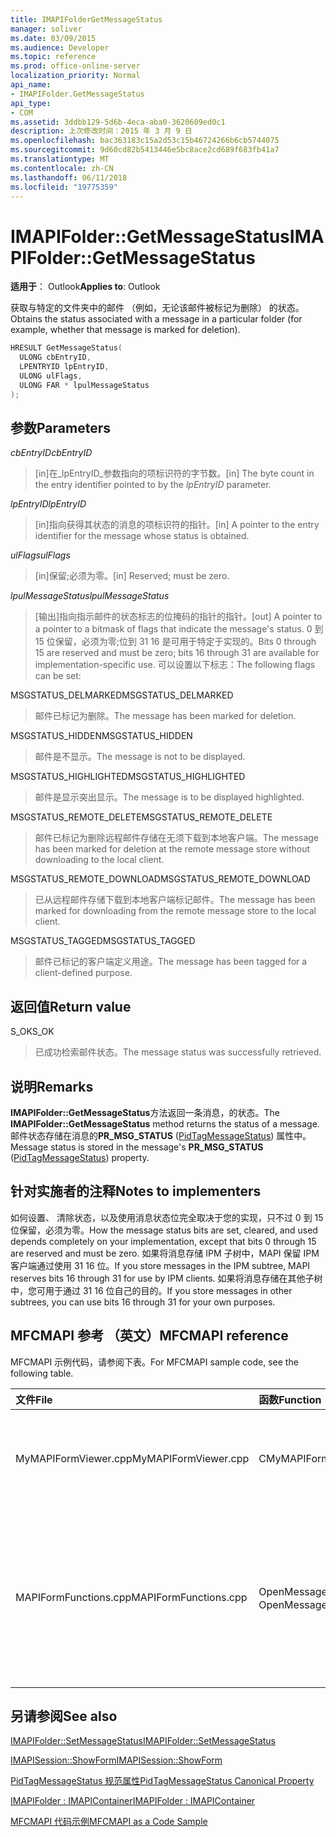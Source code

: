 ```yaml
---
title: IMAPIFolderGetMessageStatus
manager: soliver
ms.date: 03/09/2015
ms.audience: Developer
ms.topic: reference
ms.prod: office-online-server
localization_priority: Normal
api_name:
- IMAPIFolder.GetMessageStatus
api_type:
- COM
ms.assetid: 3ddbb129-5d6b-4eca-aba0-3620609ed0c1
description: 上次修改时间：2015 年 3 月 9 日
ms.openlocfilehash: bac363183c15a2d53c15b46724266b6cb5744075
ms.sourcegitcommit: 9d60cd82b5413446e5bc8ace2cd689f683fb41a7
ms.translationtype: MT
ms.contentlocale: zh-CN
ms.lasthandoff: 06/11/2018
ms.locfileid: "19775359"
---
```

# <a name="imapifoldergetmessagestatus"></a><span data-ttu-id="df826-103">IMAPIFolder::GetMessageStatus</span><span class="sxs-lookup"><span data-stu-id="df826-103">IMAPIFolder::GetMessageStatus</span></span>

  
  
<span data-ttu-id="df826-104">**适用于**： Outlook</span><span class="sxs-lookup"><span data-stu-id="df826-104">**Applies to**: Outlook</span></span> 
  
<span data-ttu-id="df826-105">获取与特定的文件夹中的邮件 （例如，无论该邮件被标记为删除） 的状态。</span><span class="sxs-lookup"><span data-stu-id="df826-105">Obtains the status associated with a message in a particular folder (for example, whether that message is marked for deletion).</span></span>
  
```cpp
HRESULT GetMessageStatus(
  ULONG cbEntryID,
  LPENTRYID lpEntryID,
  ULONG ulFlags,
  ULONG FAR * lpulMessageStatus
);
```

## <a name="parameters"></a><span data-ttu-id="df826-106">参数</span><span class="sxs-lookup"><span data-stu-id="df826-106">Parameters</span></span>

 <span data-ttu-id="df826-107">_cbEntryID_</span><span class="sxs-lookup"><span data-stu-id="df826-107">_cbEntryID_</span></span>
  
> <span data-ttu-id="df826-108">[in]在_lpEntryID_参数指向的项标识符的字节数。</span><span class="sxs-lookup"><span data-stu-id="df826-108">[in] The byte count in the entry identifier pointed to by the  _lpEntryID_ parameter.</span></span> 
    
 <span data-ttu-id="df826-109">_lpEntryID_</span><span class="sxs-lookup"><span data-stu-id="df826-109">_lpEntryID_</span></span>
  
> <span data-ttu-id="df826-110">[in]指向获得其状态的消息的项标识符的指针。</span><span class="sxs-lookup"><span data-stu-id="df826-110">[in] A pointer to the entry identifier for the message whose status is obtained.</span></span>
    
 <span data-ttu-id="df826-111">_ulFlags_</span><span class="sxs-lookup"><span data-stu-id="df826-111">_ulFlags_</span></span>
  
> <span data-ttu-id="df826-112">[in]保留;必须为零。</span><span class="sxs-lookup"><span data-stu-id="df826-112">[in] Reserved; must be zero.</span></span>
    
 <span data-ttu-id="df826-113">_lpulMessageStatus_</span><span class="sxs-lookup"><span data-stu-id="df826-113">_lpulMessageStatus_</span></span>
  
> <span data-ttu-id="df826-114">[输出]指向指示邮件的状态标志的位掩码的指针的指针。</span><span class="sxs-lookup"><span data-stu-id="df826-114">[out] A pointer to a pointer to a bitmask of flags that indicate the message's status.</span></span> <span data-ttu-id="df826-115">0 到 15 位保留，必须为零;位到 31 16 是可用于特定于实现的。</span><span class="sxs-lookup"><span data-stu-id="df826-115">Bits 0 through 15 are reserved and must be zero; bits 16 through 31 are available for implementation-specific use.</span></span> <span data-ttu-id="df826-116">可以设置以下标志：</span><span class="sxs-lookup"><span data-stu-id="df826-116">The following flags can be set:</span></span>
    
<span data-ttu-id="df826-117">MSGSTATUS_DELMARKED</span><span class="sxs-lookup"><span data-stu-id="df826-117">MSGSTATUS_DELMARKED</span></span> 
  
> <span data-ttu-id="df826-118">邮件已标记为删除。</span><span class="sxs-lookup"><span data-stu-id="df826-118">The message has been marked for deletion.</span></span>
    
<span data-ttu-id="df826-119">MSGSTATUS_HIDDEN</span><span class="sxs-lookup"><span data-stu-id="df826-119">MSGSTATUS_HIDDEN</span></span> 
  
> <span data-ttu-id="df826-120">邮件是不显示。</span><span class="sxs-lookup"><span data-stu-id="df826-120">The message is not to be displayed.</span></span> 
    
<span data-ttu-id="df826-121">MSGSTATUS_HIGHLIGHTED</span><span class="sxs-lookup"><span data-stu-id="df826-121">MSGSTATUS_HIGHLIGHTED</span></span> 
  
> <span data-ttu-id="df826-122">邮件是显示突出显示。</span><span class="sxs-lookup"><span data-stu-id="df826-122">The message is to be displayed highlighted.</span></span>
    
<span data-ttu-id="df826-123">MSGSTATUS_REMOTE_DELETE</span><span class="sxs-lookup"><span data-stu-id="df826-123">MSGSTATUS_REMOTE_DELETE</span></span> 
  
> <span data-ttu-id="df826-124">邮件已标记为删除远程邮件存储在无须下载到本地客户端。</span><span class="sxs-lookup"><span data-stu-id="df826-124">The message has been marked for deletion at the remote message store without downloading to the local client.</span></span>
    
<span data-ttu-id="df826-125">MSGSTATUS_REMOTE_DOWNLOAD</span><span class="sxs-lookup"><span data-stu-id="df826-125">MSGSTATUS_REMOTE_DOWNLOAD</span></span> 
  
> <span data-ttu-id="df826-126">已从远程邮件存储下载到本地客户端标记邮件。</span><span class="sxs-lookup"><span data-stu-id="df826-126">The message has been marked for downloading from the remote message store to the local client.</span></span>
    
<span data-ttu-id="df826-127">MSGSTATUS_TAGGED</span><span class="sxs-lookup"><span data-stu-id="df826-127">MSGSTATUS_TAGGED</span></span> 
  
> <span data-ttu-id="df826-128">邮件已标记的客户端定义用途。</span><span class="sxs-lookup"><span data-stu-id="df826-128">The message has been tagged for a client-defined purpose.</span></span>
    
## <a name="return-value"></a><span data-ttu-id="df826-129">返回值</span><span class="sxs-lookup"><span data-stu-id="df826-129">Return value</span></span>

<span data-ttu-id="df826-130">S_OK</span><span class="sxs-lookup"><span data-stu-id="df826-130">S_OK</span></span> 
  
> <span data-ttu-id="df826-131">已成功检索邮件状态。</span><span class="sxs-lookup"><span data-stu-id="df826-131">The message status was successfully retrieved.</span></span>
    
## <a name="remarks"></a><span data-ttu-id="df826-132">说明</span><span class="sxs-lookup"><span data-stu-id="df826-132">Remarks</span></span>

<span data-ttu-id="df826-133">**IMAPIFolder::GetMessageStatus**方法返回一条消息，的状态。</span><span class="sxs-lookup"><span data-stu-id="df826-133">The **IMAPIFolder::GetMessageStatus** method returns the status of a message.</span></span> <span data-ttu-id="df826-134">邮件状态存储在消息的**PR_MSG_STATUS** ([PidTagMessageStatus](pidtagmessagestatus-canonical-property.md)) 属性中。</span><span class="sxs-lookup"><span data-stu-id="df826-134">Message status is stored in the message's **PR_MSG_STATUS** ([PidTagMessageStatus](pidtagmessagestatus-canonical-property.md)) property.</span></span> 
  
## <a name="notes-to-implementers"></a><span data-ttu-id="df826-135">针对实施者的注释</span><span class="sxs-lookup"><span data-stu-id="df826-135">Notes to implementers</span></span>

<span data-ttu-id="df826-136">如何设置、 清除状态，以及使用消息状态位完全取决于您的实现，只不过 0 到 15 位保留，必须为零。</span><span class="sxs-lookup"><span data-stu-id="df826-136">How the message status bits are set, cleared, and used depends completely on your implementation, except that bits 0 through 15 are reserved and must be zero.</span></span> <span data-ttu-id="df826-137">如果将消息存储 IPM 子树中，MAPI 保留 IPM 客户端通过使用 31 16 位。</span><span class="sxs-lookup"><span data-stu-id="df826-137">If you store messages in the IPM subtree, MAPI reserves bits 16 through 31 for use by IPM clients.</span></span> <span data-ttu-id="df826-138">如果将消息存储在其他子树中，您可用于通过 31 16 位自己的目的。</span><span class="sxs-lookup"><span data-stu-id="df826-138">If you store messages in other subtrees, you can use bits 16 through 31 for your own purposes.</span></span>
  
## <a name="mfcmapi-reference"></a><span data-ttu-id="df826-139">MFCMAPI 参考 （英文）</span><span class="sxs-lookup"><span data-stu-id="df826-139">MFCMAPI reference</span></span>

<span data-ttu-id="df826-140">MFCMAPI 示例代码，请参阅下表。</span><span class="sxs-lookup"><span data-stu-id="df826-140">For MFCMAPI sample code, see the following table.</span></span>
  
|<span data-ttu-id="df826-141">**文件**</span><span class="sxs-lookup"><span data-stu-id="df826-141">**File**</span></span>|<span data-ttu-id="df826-142">**函数**</span><span class="sxs-lookup"><span data-stu-id="df826-142">**Function**</span></span>|<span data-ttu-id="df826-143">**Comment**</span><span class="sxs-lookup"><span data-stu-id="df826-143">**Comment**</span></span>|
|:-----|:-----|:-----|
|<span data-ttu-id="df826-144">MyMAPIFormViewer.cpp</span><span class="sxs-lookup"><span data-stu-id="df826-144">MyMAPIFormViewer.cpp</span></span>  <br/> |<span data-ttu-id="df826-145">CMyMAPIFormViewer::GetNextMessage</span><span class="sxs-lookup"><span data-stu-id="df826-145">CMyMAPIFormViewer::GetNextMessage</span></span>  <br/> |<span data-ttu-id="df826-146">MFCMAPI 使用**IMAPIFolder::GetMessageStatus**方法来获取的状态将显示下一条消息。</span><span class="sxs-lookup"><span data-stu-id="df826-146">MFCMAPI uses the **IMAPIFolder::GetMessageStatus** method to get the status of the next message to be displayed.</span></span>  <br/> |
|<span data-ttu-id="df826-147">MAPIFormFunctions.cpp</span><span class="sxs-lookup"><span data-stu-id="df826-147">MAPIFormFunctions.cpp</span></span>  <br/> |<span data-ttu-id="df826-148">OpenMessageNonModal 和 OpenMessageModal</span><span class="sxs-lookup"><span data-stu-id="df826-148">OpenMessageNonModal and OpenMessageModal</span></span>  <br/> |<span data-ttu-id="df826-149">MFCMAPI 使用**IMAPIFolder::GetMessageStatus**方法来获取要传递给表单查看器中，即 CMyMAPIFormViewer 或[IMAPISession::ShowForm](imapisession-showform.md)要显示的消息的状态。</span><span class="sxs-lookup"><span data-stu-id="df826-149">MFCMAPI uses the **IMAPIFolder::GetMessageStatus** method to get the status of the message to be displayed to pass to the form viewer, which is either CMyMAPIFormViewer or [IMAPISession::ShowForm](imapisession-showform.md).</span></span>  <br/> |
   
## <a name="see-also"></a><span data-ttu-id="df826-150">另请参阅</span><span class="sxs-lookup"><span data-stu-id="df826-150">See also</span></span>



[<span data-ttu-id="df826-151">IMAPIFolder::SetMessageStatus</span><span class="sxs-lookup"><span data-stu-id="df826-151">IMAPIFolder::SetMessageStatus</span></span>](imapifolder-setmessagestatus.md)
  
[<span data-ttu-id="df826-152">IMAPISession::ShowForm</span><span class="sxs-lookup"><span data-stu-id="df826-152">IMAPISession::ShowForm</span></span>](imapisession-showform.md)
  
[<span data-ttu-id="df826-153">PidTagMessageStatus 规范属性</span><span class="sxs-lookup"><span data-stu-id="df826-153">PidTagMessageStatus Canonical Property</span></span>](pidtagmessagestatus-canonical-property.md)
  
[<span data-ttu-id="df826-154">IMAPIFolder : IMAPIContainer</span><span class="sxs-lookup"><span data-stu-id="df826-154">IMAPIFolder : IMAPIContainer</span></span>](imapifolderimapicontainer.md)


[<span data-ttu-id="df826-155">MFCMAPI 代码示例</span><span class="sxs-lookup"><span data-stu-id="df826-155">MFCMAPI as a Code Sample</span></span>](mfcmapi-as-a-code-sample.md)

